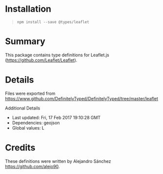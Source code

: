 # Installation
> `npm install --save @types/leaflet`

# Summary
This package contains type definitions for Leaflet.js (https://github.com/Leaflet/Leaflet).

# Details
Files were exported from https://www.github.com/DefinitelyTyped/DefinitelyTyped/tree/master/leaflet

Additional Details
 * Last updated: Fri, 17 Feb 2017 19:10:28 GMT
 * Dependencies: geojson
 * Global values: L

# Credits
These definitions were written by Alejandro Sánchez <https://github.com/alejo90>.
